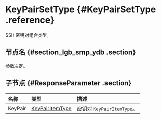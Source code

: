 # KeyPairSetType {#KeyPairSetType .reference}

SSH 密钥对组合类型。

## 节点名 {#section_lgb_smp_ydb .section}

参数决定。

## 子节点 {#ResponseParameter .section}

|名称|类型|描述|
|:-|:-|:-|
|KeyPair|[KeyPairItemType](cn.zh-CN/API参考/数据类型/KeyPairItemType.md#)|密钥对 `KeyPairItemType`。|

